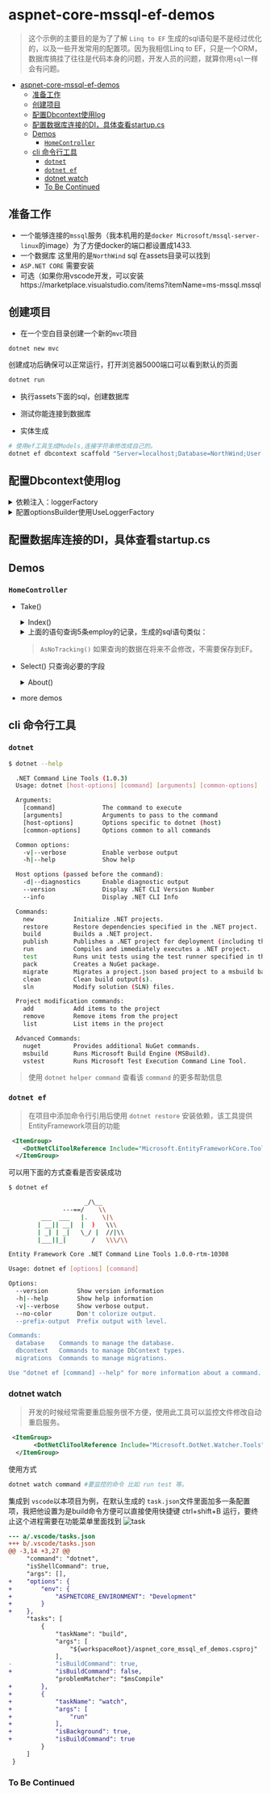 # aspnet-core-mssql-ef-demos

> 这个示例的主要目的是为了了解 `Linq to EF` 生成的sql语句是不是经过优化的，以及一些开发常用的配置项。因为我相信Linq to EF，只是一个ORM，数据库搞挂了往往是代码本身的问题，开发人员的问题，就算你用`sql`一样会有问题。
<!-- TOC -->

- [aspnet-core-mssql-ef-demos](#aspnet-core-mssql-ef-demos)
    - [准备工作](#准备工作)
    - [创建项目](#创建项目)
    - [配置Dbcontext使用log](#配置dbcontext使用log)
    - [配置数据库连接的DI，具体查看startup.cs](#配置数据库连接的di具体查看startupcs)
    - [Demos](#demos)
        - [`HomeController`](#homecontroller)
    - [cli 命令行工具](#cli-命令行工具)
        - [`dotnet`](#dotnet)
        - [`dotnet ef`](#dotnet-ef)
        - [dotnet watch](#dotnet-watch)
        - [To Be Continued](#to-be-continued)

<!-- /TOC -->
## 准备工作

- 一个能够连接的`mssql`服务（我本机用的是`docker Microsoft/mssql-server-linux`的image）为了方便docker的端口都设置成1433.
- 一个数据库 这里用的是`NorthWind` sql 在assets目录可以找到
- `ASP.NET CORE` 需要安装
- 可选（如果你用vscode开发，可以安装https://marketplace.visualstudio.com/items?itemName=ms-mssql.mssql

## 创建项目

- 在一个空白目录创建一个新的`mvc`项目

```sh
dotnet new mvc
```
创建成功后确保可以正常运行，打开浏览器5000端口可以看到默认的页面

```sh
dotnet run
```
- 执行assets下面的sql，创建数据库

- 测试你能连接到数据库

- 实体生成

```sh
# 使用ef工具生成Models,连接字符串修改成自己的。
dotnet ef dbcontext scaffold "Server=localhost;Database=NorthWind;User Id=sa;Password=qtdqQoNOCz42;" Microsoft.EntityFrameworkCore.SqlServer -o Models -f -d
```

## 配置Dbcontext使用log

  <details>
  <summary>依赖注入：loggerFactory</summary>

  ```csharp
  # aspnet-core-mssql-ef-demos/Models/NorthWindContext.cs

  private ILoggerFactory loggerFactory;
  public NorthWindContext(ILoggerFactory loggerFactory)
  {
    this.loggerFactory = loggerFactory;
  }
  ```
  
  </details>
  
  <details>
   <summary>配置optionsBuilder使用UseLoggerFactory</summary>
  
   
    ```csharp
    # 依赖注入：loggerFactory

    ...
    protected override void OnConfiguring(DbContextOptionsBuilder optionsBuilder)
    {
      ...
      optionsBuilder.UseLoggerFactory(loggerFactory);
    }

    ```
  
  </details>


## 配置数据库连接的DI，具体查看startup.cs


## Demos 

### `HomeController`

- Take()

  <details>
  <summary>Index()</summary>

  ```csharp
  public async Task<IActionResult> Index()
  {
    var employees = await _context.Employees.Take(5).AsNoTracking().ToListAsync();

    return View(employees);
  }
  ```

  </details>

  <details>
  <summary>上面的语句查询5条employ的记录，生成的sql语句类似：</summary>

  
  ```sql
  info: Microsoft.EntityFrameworkCore.Storage.IRelationalCommandBuilderFactory[1]
        Executed DbCommand (180ms) [Parameters=[@__p_0='?'], CommandType='Text', CommandTimeout='30']
        SELECT TOP(@__p_0) [e].[EmployeeID], [e].[Address], [e].[BirthDate], [e].[City], [e].[Country], [e].[Extension], [e].[FirstName]
  , [e].[HireDate], [e].[HomePhone], [e].[LastName], [e].[Notes], [e].[Photo], [e].[PhotoPath], [e].[PostalCode], [e].[Region], [e].[Rep
  ortsTo], [e].[Title], [e].[TitleOfCourtesy]
        FROM [Employees] AS [e]
  ```

  </details>

  > `AsNoTracking()` 如果查询的数据在将来不会修改，不需要保存到EF。

- Select() 只查询必要的字段

  <details>
   <summary>About()</summary>
  
   ```csharp
    var orders = _context.Orders.Take(100).Select(o => new Orders { OrderId = o.OrderId, ShipName = o.ShipName }).ToList();
   ```
  
   ```sql
   Executed DbCommand (82ms) [Parameters=[@__p_0='?'], CommandType='Text', CommandTimeout='30']
      SELECT [t].[OrderID], [t].[ShipName]
      FROM (
          SELECT TOP(@__p_0) [o0].*
          FROM [Orders] AS [o0]
      ) AS [t]
   ```
  </details>  

- more demos  


## cli 命令行工具

### `dotnet`

  ```sh
  $ dotnet --help
  
    .NET Command Line Tools (1.0.3)
    Usage: dotnet [host-options] [command] [arguments] [common-options]

    Arguments:
      [command]             The command to execute
      [arguments]           Arguments to pass to the command
      [host-options]        Options specific to dotnet (host)
      [common-options]      Options common to all commands

    Common options:
      -v|--verbose          Enable verbose output
      -h|--help             Show help

    Host options (passed before the command):
      -d|--diagnostics      Enable diagnostic output
      --version             Display .NET CLI Version Number
      --info                Display .NET CLI Info

    Commands:
      new           Initialize .NET projects.
      restore       Restore dependencies specified in the .NET project.
      build         Builds a .NET project.
      publish       Publishes a .NET project for deployment (including the runtime).
      run           Compiles and immediately executes a .NET project.
      test          Runs unit tests using the test runner specified in the project.
      pack          Creates a NuGet package.
      migrate       Migrates a project.json based project to a msbuild based project.
      clean         Clean build output(s).
      sln           Modify solution (SLN) files.

    Project modification commands:
      add           Add items to the project
      remove        Remove items from the project
      list          List items in the project

    Advanced Commands:
      nuget         Provides additional NuGet commands.
      msbuild       Runs Microsoft Build Engine (MSBuild).
      vstest        Runs Microsoft Test Execution Command Line Tool.

  ```
  
> 使用 `dotnet helper command` 查看该 `command` 的更多帮助信息

### `dotnet ef` 

> 在项目中添加命令行引用后使用 `dotnet restore` 安装依赖，该工具提供EntityFramework项目的功能 

```xml
 <ItemGroup>  
    <DotNetCliToolReference Include="Microsoft.EntityFrameworkCore.Tools.DotNet" Version="1.0.0"/>   
  </ItemGroup>   
```
可以用下面的方式查看是否安装成功
```sh
$ dotnet ef

                     _/\__
               ---==/    \\
         ___  ___   |.    \|\
        | __|| __|  |  )   \\\
        | _| | _|   \_/ |  //|\\
        |___||_|       /   \\\/\\

Entity Framework Core .NET Command Line Tools 1.0.0-rtm-10308

Usage: dotnet ef [options] [command]

Options:
  --version        Show version information
  -h|--help        Show help information
  -v|--verbose     Show verbose output.
  --no-color       Don't colorize output.
  --prefix-output  Prefix output with level.

Commands:
  database    Commands to manage the database.
  dbcontext   Commands to manage DbContext types.
  migrations  Commands to manage migrations.

Use "dotnet ef [command] --help" for more information about a command.

```

### dotnet watch

> 开发的时候经常需要重启服务很不方便，使用此工具可以监控文件修改自动重启服务。

```xml
 <ItemGroup>  
       <DotNetCliToolReference Include="Microsoft.DotNet.Watcher.Tools" Version="1.0.0"/>
  </ItemGroup>   
```

使用方式

```sh
dotnet watch command #要监控的命令 比如 run test 等。
```

集成到 `vscode`以本项目为例，在默认生成的 `task.json`文件里面加多一条配置项，我把他设置为是build命令方便可以直接使用快捷键 ctrl+shift+B 运行，要终止这个进程需要在功能菜单里面找到
![task](assets/task.png)

```diff
--- a/.vscode/tasks.json
+++ b/.vscode/tasks.json
@@ -3,14 +3,27 @@
     "command": "dotnet",
     "isShellCommand": true,
     "args": [],
+    "options": {
+        "env": {
+            "ASPNETCORE_ENVIRONMENT": "Development"
+        }
+    },
     "tasks": [
         {
             "taskName": "build",
             "args": [
                 "${workspaceRoot}/aspnet_core_mssql_ef_demos.csproj"
             ],
-            "isBuildCommand": true,
+            "isBuildCommand": false,
             "problemMatcher": "$msCompile"
+        },
+        {
+            "taskName": "watch",
+            "args": [
+                "run"
+            ],
+            "isBackground": true,
+            "isBuildCommand": true
         }
     ]
 }
```

### To Be Continued